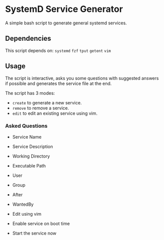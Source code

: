 # SystemD Service Generator

A simple bash script to generate general systemd services.

## Dependencies

This script depends on: `systemd` `fzf` `tput` `getent` `vim`

## Usage

The script is interactive, asks you some questions with suggested answers if
possible and generates the service file at the end.

The script has 3 modes:
- `create` to generate a new service.
- `remove` to remove a service.
- `edit` to edit an existing service using vim.

### Asked Questions

- Service Name
- Service Description
- Working Directory
- Executable Path
- User
- Group
- After
- WantedBy

- Edit using vim
- Enable service on boot time
- Start the service now

